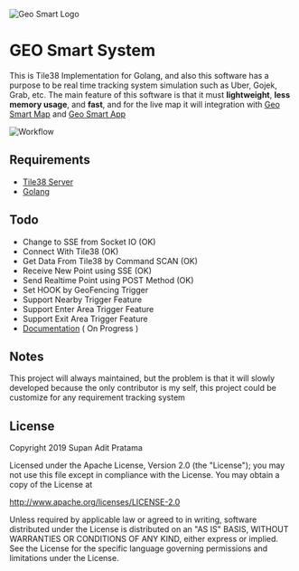 ![Geo Smart Logo](http://supanadit.com/wp-content/uploads/2019/11/geo.png)

# GEO Smart System
This is Tile38 Implementation for Golang, and also this software has a purpose to be real time tracking system 
simulation such as Uber, Gojek, Grab, etc. The main feature of this software is that it must **lightweight**, 
**less memory usage**, and **fast**, and for the live map it will integration with [Geo Smart Map](https://github.com/supanadit/geosmartmap) and [Geo Smart App](https://github.com/supanadit/geosmartapp)

![Workflow](http://supanadit.com/wp-content/uploads/2019/11/geos.png)

## Requirements
- [Tile38 Server](https://tile38.com/)
- [Golang](https://golang.org/)

## Todo
- Change to SSE from Socket IO (OK)
- Connect With Tile38 (OK)
- Get Data From Tile38 by Command SCAN (OK)
- Receive New Point using SSE (OK)
- Send Realtime Point using POST Method (OK)
- Set HOOK by GeoFencing Trigger
- Support Nearby Trigger Feature
- Support Enter Area Trigger Feature
- Support Exit Area Trigger Feature
- [Documentation](https://github.com/supanadit/geosmartdocumentation) ( On Progress )

## Notes

This project will always maintained, but the problem is that it will slowly developed because the only contributor is my self, this project could be customize for any requirement tracking system

## License
Copyright 2019 Supan Adit Pratama

Licensed under the Apache License, Version 2.0 (the "License");
you may not use this file except in compliance with the License.
You may obtain a copy of the License at

 http://www.apache.org/licenses/LICENSE-2.0

Unless required by applicable law or agreed to in writing, software
distributed under the License is distributed on an "AS IS" BASIS,
WITHOUT WARRANTIES OR CONDITIONS OF ANY KIND, either express or implied.
See the License for the specific language governing permissions and
limitations under the License.
